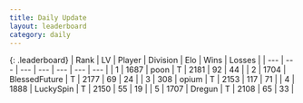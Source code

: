 ```yaml
---
title: Daily Update
layout: leaderboard
category: daily
---
```


{: .leaderboard}
| Rank | LV | Player | Division | Elo | Wins | Losses |
| --- | --- | --- | --- | --- | --- | --- |
| <span data-change="4">1</span> | 1687 | <span title="ID: 540690">poon</span> | T | <span data-change="72">2181</span> | <span data-change="13">92</span> | <span data-change="1">44</span> |
| <span data-change="-1">2</span> | 1704 | <span title="ID: 692745">BlessedFuture</span> | T | <span data-change="5">2177</span> | <span data-change="1">69</span> | <span data-change="0">24</span> |
| <span data-change="3">3</span> | 308 | <span title="ID: 750033">opium</span> | T | <span data-change="51">2153</span> | <span data-change="22">117</span> | <span data-change="6">71</span> |
| <span data-change="-2">4</span> | 1888 | <span title="ID: 498412">LuckySpin</span> | T | <span data-change="0">2150</span> | <span data-change="0">55</span> | <span data-change="0">19</span> |
| <span data-change="-2">5</span> | 1707 | <span title="ID: 337810">Dregun</span> | T | <span data-change="-24">2108</span> | <span data-change="8">65</span> | <span data-change="7">33</span> |